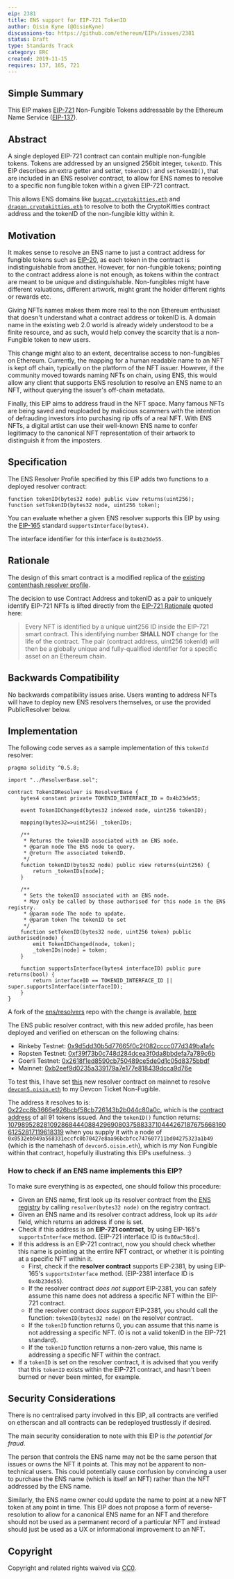 ```yaml
---
eip: 2381
title: ENS support for EIP-721 TokenID
author: Oisin Kyne (@OisinKyne)
discussions-to: https://github.com/ethereum/EIPs/issues/2381
status: Draft
type: Standards Track
category: ERC
created: 2019-11-15
requires: 137, 165, 721
---
```


## Simple Summary

This EIP makes [EIP-721](https://eips.ethereum.org/EIPS/eip-721) Non-Fungible Tokens addressable by the Ethereum Name Service ([EIP-137](https://eips.ethereum.org/EIPS/eip-137)).

## Abstract

A single deployed EIP-721 contract can contain multiple non-fungible tokens. Tokens are addressed by an unsigned 256bit integer, `tokenID`. This EIP describes an extra getter and setter, `tokenID()` and `setTokenID()`, that are included in an ENS resolver contract, to allow for ENS names to resolve to a specific non fungible token within a given EIP-721 contract.

This allows ENS domains like [`bugcat.cryptokitties.eth`](https://www.cryptokitties.co/kitty/101) and [`dragon.cryptokitties.eth`](https://www.cryptokitties.co/kitty/896775) to resolve to both the CryptoKitties contract address and the tokenID of the non-fungible kitty within it.

## Motivation

It makes sense to resolve an ENS name to just a contract address for fungible tokens such as [EIP-20](https://eips.ethereum.org/EIPS/eip-20), as each token in the contract is indistinguishable from another. However, for non-fungible tokens; pointing to the contract address alone is not enough, as tokens within the contract are meant to be unique and distinguishable. Non-fungibles might have different valuations, different artwork, might grant the holder different rights or rewards etc.

Giving NFTs names makes them more real to the non Ethereum enthusiast that doesn't understand what a contract address or tokenID is. A domain name in the existing web 2.0 world is already widely understood to be a finite resource, and as such, would help convey the scarcity that is a non-Fungible token to new users.

This change might also to an extent, decentralise access to non-fungibles on Ethereum. Currently, the mapping for a human readable name to an NFT is kept off chain, typically on the platform of the NFT issuer. However, if the community moved towards naming NFTs on chain, using ENS, this would allow any client that supports ENS resolution to resolve an ENS name to an NFT, without querying the issuer's off-chain metadata.

Finally, this EIP aims to address fraud in the NFT space. Many famous NFTs are being saved and reuploaded by malicious scammers with the intention of defrauding investors into purchasing rip offs of a real NFT. With ENS NFTs, a digital artist can use their well-known ENS name to confer legitimacy to the canonical NFT representation of their artwork to distinguish it from the imposters. 

## Specification

The ENS Resolver Profile specified by this EIP adds two functions to a deployed resolver contract:

```
function tokenID(bytes32 node) public view returns(uint256);
function setTokenID(bytes32 node, uint256 token);
```

You can evaluate whether a given ENS resolver supports this EIP by using the [EIP-165](./eip-165.md) standard `supportsInterface(bytes4)`.

The interface identifier for this interface is `0x4b23de55`.

## Rationale

The design of this smart contract is a modified replica of the [existing contenthash resolver profile](https://github.com/ensdomains/resolvers/blob/master/contracts/profiles/ContentHashResolver.sol).

The decision to use Contract Address and tokenID as a pair to uniquely identify EIP-721 NFTs is lifted directly from the [EIP-721 Rationale](https://github.com/ethereum/EIPs/blob/master/EIPS/eip-721.md#rationale) quoted here:

> Every NFT is identified by a unique uint256 ID inside the EIP-721 smart contract. This identifying number **SHALL NOT** change for the life of the contract. The pair (contract address, uint256 tokenId) will then be a globally unique and fully-qualified identifier for a specific asset on an Ethereum chain.

## Backwards Compatibility

No backwards compatibility issues arise. Users wanting to address NFTs will have to deploy new ENS resolvers themselves, or use the provided PublicResolver below.

## Implementation

The following code serves as a sample implementation of this `tokenId` resolver:

```solidity
pragma solidity ^0.5.8;

import "../ResolverBase.sol";

contract TokenIDResolver is ResolverBase {
    bytes4 constant private TOKENID_INTERFACE_ID = 0x4b23de55;

    event TokenIDChanged(bytes32 indexed node, uint256 tokenID);

    mapping(bytes32=>uint256) _tokenIDs;

    /**
     * Returns the tokenID associated with an ENS node.
     * @param node The ENS node to query.
     * @return The associated tokenID.
     */
    function tokenID(bytes32 node) public view returns(uint256) {
        return _tokenIDs[node];
    }

    /**
     * Sets the tokenID associated with an ENS node.
     * May only be called by those authorised for this node in the ENS registry.
     * @param node The node to update.
     * @param token The tokenID to set
     */
    function setTokenID(bytes32 node, uint256 token) public authorised(node) {
        emit TokenIDChanged(node, token);
        _tokenIDs[node] = token;
    }

    function supportsInterface(bytes4 interfaceID) public pure returns(bool) {
        return interfaceID == TOKENID_INTERFACE_ID || super.supportsInterface(interfaceID);
    }
}
```

A fork of the [ens/resolvers](https://github.com/ensdomains/resolvers) repo with the change is available, [here](https://github.com/OisinKyne/resolvers/blob/master/contracts/profiles/TokenIDResolver.sol)

The ENS public resolver contract, with this new added profile, has been deployed and verified on etherscan on the following chains:

- Rinkeby Testnet: [0x9d5dd30b5d77665f0c2f082cccc077d349ba1afc](https://rinkeby.etherscan.io/address/0x9d5dd30b5d77665f0c2f082cccc077d349ba1afc)
- Ropsten Testnet: [0xf39f73b0c748d284dcea3f0da8bbdefa7a789c6b](https://ropsten.etherscan.io/address/0xf39f73b0c748d284dcea3f0da8bbdefa7a789c6b)
- Goerli Testnet: [0x2618f1ed8590cb750489ce5de0d1c05d8375bbdf](https://goerli.etherscan.io/address/0x2618f1ed8590cb750489ce5de0d1c05d8375bbdf)
- Mainnet: [0xb2eef9d0235a339179a7e177e818439dcca9d76e](https://etherscan.io/address/0xb2eef9d0235a339179a7e177e818439dcca9d76e)

To test this, I have set [this](https://etherscan.io/address/0x888ab947cb7135dc25d4936e9a49b4e2bcdea467) new resolver contract on mainnet to resolve [`devcon5.oisin.eth`](https://etherscan.io/enslookup?q=devcon5.oisin.eth) to my Devcon Ticket Non-Fugible.

The address it resolves to is:
[0x22cc8b3666e926bcbf58cb726143b2b044c80a0c](https://etherscan.io/token/0x22cc8b3666e926bcbf58cb726143b2b044c80a0c), which is the [contract address](https://etherscan.io/token/0x22cc8b3666e926bcbf58cb726143b2b044c80a0c) of all 91 tokens issued.
And the `tokenID()` function returns:
[10798952828109286844408842969080375883371044426718767566816061252817119618319](https://etherscan.io/token/0x22cc8b3666e926bcbf58cb726143b2b044c80a0c?a=10798952828109286844408842969080375883371044426718767566816061252817119618319) when you supply it with a node of `0x0532eb949a568331eccfc0b70427e8aa96bcbfcc747607711bd04275323a1b49` (which is the namehash of `devcon5.oisin.eth`), which is _my_ Non Fungible within that contract, hopefully illustrating this EIPs usefulness. :)

### How to check if an ENS name implements this EIP?

To make sure everything is as expected, one should follow this procedure:

- Given an ENS name, first look up its resolver contract from the [ENS registry](https://docs.ens.domains/contract-api-reference/ens) by calling `resolver(bytes32 node)` on the registry contract.
- Given an ENS name and its resolver contract address, look up its `addr` field, which returns an address if one is set.
- Check if this address is an **EIP-721 contract**, by using EIP-165's `supportsInterface` method. (EIP-721 interface ID is `0x80ac58cd`).
- If this address is an EIP-721 contract, now you should check whether this name is pointing at the entire NFT contract, or whether it is pointing at a specific NFT within it. 
    - First, check if the **resolver contract** supports EIP-2381, by using EIP-165's `supportsInterface` method. (EIP-2381 interface ID is `0x4b23de55`).
    - If the resolver contract *does not support* EIP-2381, you can safely assume this name does not address a specific NFT within the EIP-721 contract.
    - If the resolver contract *does support* EIP-2381, you should call the function: `tokenID(bytes32 node)` on the resolver contract.
    - If the `tokenID` function returns 0, you can assume that this name is not addressing a specific NFT. (0 is not a valid tokenID in the EIP-721 standard).
    - If the `tokenID` function returns a non-zero value, this name is addressing a specific NFT within the contract.
- If a `tokenID` is set on the resolver contract, it is advised that you verify that this `tokenID` exists within the EIP-721 contract, and hasn't been burned or never been minted, for example. 


## Security Considerations

There is no centralised party involved in this EIP, all contracts are verified on etherscan and all contracts can be redeployed trustlessly if desired. 

The main security consideration to note with this EIP is *the potential for fraud*. 

The person that controls the ENS name may not be the same person that issues or owns the NFT it points at. This may not be apparent to non-technical users. This could potentially cause confusion by convincing a user to purchase the ENS name (which is itself an NFT) rather than the NFT addressed by the ENS name. 

Similarly, the ENS name owner could update the name to point at a new NFT token at any point in time. This EIP does not propose a form of reverse-resolution to allow for a canonical ENS name for an NFT and therefore should not be used as a permanent record of a particular NFT and instead should just be used as a UX or informational improvement to an NFT. 


## Copyright

Copyright and related rights waived via [CC0](https://creativecommons.org/publicdomain/zero/1.0/).
